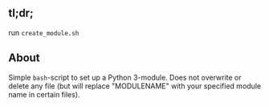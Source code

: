 ## tl;dr;

run `create_module.sh`

## About

Simple `bash`-script to set up a Python 3-module. Does not overwrite or delete any file (but will replace "MODULENAME" with your specified module name in certain files).

